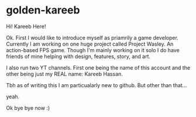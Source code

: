# golden-kareeb

Hi! Kareeb Here!

  Ok. First I would like to introduce myself as priamrily a game developer. Currently I am working on one huge project called Project Wasley. An action-based FPS game. Though I'm mainly working on it solo I do have friends of mine helping with design,  features, story, and art.
  
  I also run two YT channels. First one being the name of this account and the other being just my REAL name: Kareeb Hassan.
  
  Tbh as of writing this I am particualarly new to github. But other than that...
  
  yeah.
  
  Ok bye bye now :)
